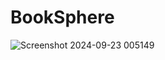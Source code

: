 # BookSphere
![Screenshot 2024-09-23 005149](https://github.com/user-attachments/assets/0887a390-26ff-4840-9410-ab1495287140)

